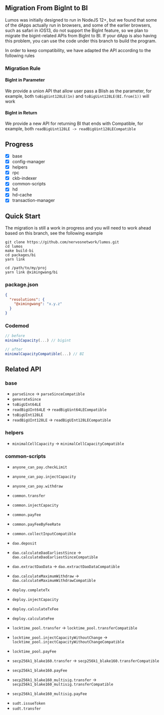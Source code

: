## Migration From BigInt to BI

Lumos was initially designed to run in NodeJS 12+, but we found that some of the dApps actually run in browsers, and some of the earlier browsers, such as safari in iOS13, do not support the BigInt feature, so we plan to migrate the bigint-related APIs from BigInt to BI. If your dApp is also having this problem, you can use the code under this branch to build the program.

In order to keep compatibility, we have adapted the API according to the following rules

### Migration Rule

#### BigInt in Parameter

We provide a union API that allow user pass a BIish as the parameter, for example, both `toBigUint128LE(1n)` and `toBigUint128LE(BI.from(1))` will work

#### BigInt in Return

We provide a new API for returning BI that ends with Compatible, for example, both `readBigUint128LE -> readBigUint128LECompatible`

## Progress

- [x] base
- [x] config-manager
- [x] helpers
- [x] rpc
- [x] ckb-indexer
- [x] common-scripts
- [x] hd
- [x] hd-cache
- [x] transaction-manager

## Quick Start

The migration is still a work in progress and you will need to work ahead based on this branch, see the following example

```
git clone https://github.com/nervosnetwork/lumos.git
cd lumos
make build-bi
cd packages/bi
yarn link

cd /path/to/my/proj
yarn link @ximingwang/bi
```

### package.json

```json
{
  "resolutions": {
    "@ximingwang": "x.y.z"
  }
}
```

### Codemod

```ts
// before
minimalCapacity(...) // bigint

// after
minimalCapacityCompatible(...) // BI
```

## Related API

### base

- `parseSince` -> `parseSinceCompatible`
- `generateSince`
- `toBigUInt64LE`
- `readBigUInt64LE` -> `readBigUint64LECompatible`
- `toBigUInt128LE`
- `readBigUInt128LE` -> `readBigUInt128LECompatible`

### helpers

- `minimalCellCapacity` -> `minimalCellCapacityCompatible`

### common-scripts

- `anyone_can_pay.checkLimit`
- `anyone_can_pay.injectCapacity`
- `anyone_can_pay.withdraw`
- `common.transfer`
- `common.injectCapacity`
- `common.payFee`
- `common.payFeeByFeeRate`
- `common.collectInputCompatible`
- `dao.deposit`
- `dao.calculateDaoEarliestSince` -> `dao.calculateDaoEarliestSinceCompatible`
- `dao.extractDaoData` -> `dao.extractDaoDataCompatible`
- `dao.calculateMaximumWithdraw` -> `dao.calculateMaximumWithdrawCompatible`
- `deploy.completeTx`
- `deploy.injectCapacity`
- `deploy.calculateTxFee`
- `deploy.calculateFee`
- `locktime_pool.transfer` -> `locktime_pool.transferCompatible`
- `locktime_pool.injectCapacityWithoutChange` -> `locktime_pool.injectCapacityWithoutChangeCompatible`
- `locktime_pool.payFee`

- `secp256k1_blake160.transfer` -> `secp256k1_blake160.transferCompatible`
- `secp256k1_blake160.payFee`
- `secp256k1_blake160_multisig.transfer` -> `secp256k1_blake160_multisig.transferCompatible`
- `secp256k1_blake160_multisig.payFee`

* `sudt.issueToken`
* `sudt.transfer`
